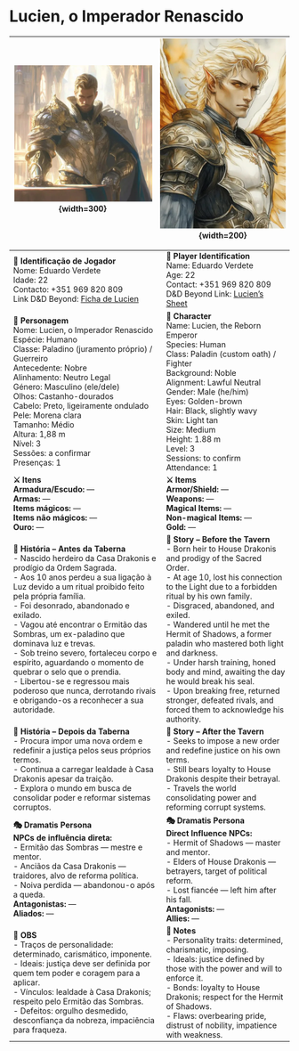 # Lucien, o Imperador Renascido

| ![pc_lucien_01](../../../assets/pc/pc_lucien_01.png){width=300} | ![pc_lucien_02](../../../assets/pc/pc_lucien_02.png){width=200} |
| -------------------------- | -------------------------- |

|                                                                                                                                                                                                                                                                                                                                                                                                                                                                                                                                                                                                                                                      |                                                                                                                                                                                                                                                                                                                                                                                                                                                                                                                                                                                                                                                         |
| ---------------------------------------------------------------------------------------------------------------------------------------------------------------------------------------------------------------------------------------------------------------------------------------------------------------------------------------------------------------------------------------------------------------------------------------------------------------------------------------------------------------------------------------------------------------------------------------------------------------------------------------------------- | ----------------------------------------------------------------------------------------------------------------------------------------------------------------------------------------------------------------------------------------------------------------------------------------------------------------------------------------------------------------------------------------------------------------------------------------------------------------------------------------------------------------------------------------------------------------------------------------------------------------------------------------------------------- |
| **📜 Identificação de Jogador**<br>Nome: Eduardo Verdete<br>Idade: 22<br>Contacto: +351 969 820 809<br>Link D&D Beyond: [Ficha de Lucien](https://www.dndbeyond.com/characters/143427817) | **📜 Player Identification**<br>Name: Eduardo Verdete<br>Age: 22<br>Contact: +351 969 820 809<br>D&D Beyond Link: [Lucien’s Sheet](https://www.dndbeyond.com/characters/143427817) |
| **🧙 Personagem**<br>Nome: Lucien, o Imperador Renascido<br>Espécie: Humano<br>Classe: Paladino (juramento próprio) / Guerreiro<br>Antecedente: Nobre<br>Alinhamento: Neutro Legal<br>Género: Masculino (ele/dele)<br>Olhos: Castanho-dourados<br>Cabelo: Preto, ligeiramente ondulado<br>Pele: Morena clara<br>Tamanho: Médio<br>Altura: 1,88 m<br>Nível: 3<br>Sessões: a confirmar<br>Presenças: 1 | **🧙 Character**<br>Name: Lucien, the Reborn Emperor<br>Species: Human<br>Class: Paladin (custom oath) / Fighter<br>Background: Noble<br>Alignment: Lawful Neutral<br>Gender: Male (he/him)<br>Eyes: Golden-brown<br>Hair: Black, slightly wavy<br>Skin: Light tan<br>Size: Medium<br>Height: 1.88 m<br>Level: 3<br>Sessions: to confirm<br>Attendance: 1 |
| **⚔️ Itens**<br>**Armadura/Escudo:** —<br>**Armas:** —<br>**Items mágicos:** —<br>**Items não mágicos:** —<br>**Ouro:** — | **⚔️ Items**<br>**Armor/Shield:** —<br>**Weapons:** —<br>**Magical Items:** —<br>**Non-magical Items:** —<br>**Gold:** — |
| **📖 História – Antes da Taberna**<br>- Nascido herdeiro da Casa Drakonis e prodígio da Ordem Sagrada.<br>- Aos 10 anos perdeu a sua ligação à Luz devido a um ritual proibido feito pela própria família.<br>- Foi desonrado, abandonado e exilado.<br>- Vagou até encontrar o Ermitão das Sombras, um ex-paladino que dominava luz e trevas.<br>- Sob treino severo, fortaleceu corpo e espírito, aguardando o momento de quebrar o selo que o prendia.<br>- Libertou-se e regressou mais poderoso que nunca, derrotando rivais e obrigando-os a reconhecer a sua autoridade. | **📖 Story – Before the Tavern**<br>- Born heir to House Drakonis and prodigy of the Sacred Order.<br>- At age 10, lost his connection to the Light due to a forbidden ritual by his own family.<br>- Disgraced, abandoned, and exiled.<br>- Wandered until he met the Hermit of Shadows, a former paladin who mastered both light and darkness.<br>- Under harsh training, honed body and mind, awaiting the day he would break his seal.<br>- Upon breaking free, returned stronger, defeated rivals, and forced them to acknowledge his authority. |
| **📖 História – Depois da Taberna**<br>- Procura impor uma nova ordem e redefinir a justiça pelos seus próprios termos.<br>- Continua a carregar lealdade à Casa Drakonis apesar da traição.<br>- Explora o mundo em busca de consolidar poder e reformar sistemas corruptos. | **📖 Story – After the Tavern**<br>- Seeks to impose a new order and redefine justice on his own terms.<br>- Still bears loyalty to House Drakonis despite their betrayal.<br>- Travels the world consolidating power and reforming corrupt systems. |
| **🎭 Dramatis Persona**<br>**NPCs de influência direta:**<br>- Ermitão das Sombras — mestre e mentor.<br>- Anciãos da Casa Drakonis — traidores, alvo de reforma política.<br>- Noiva perdida — abandonou-o após a queda.<br>**Antagonistas:** —<br>**Aliados:** — | **🎭 Dramatis Persona**<br>**Direct Influence NPCs:**<br>- Hermit of Shadows — master and mentor.<br>- Elders of House Drakonis — betrayers, target of political reform.<br>- Lost fiancée — left him after his fall.<br>**Antagonists:** —<br>**Allies:** — |
| **🔮 OBS**<br>- Traços de personalidade: determinado, carismático, imponente.<br>- Ideais: justiça deve ser definida por quem tem poder e coragem para a aplicar.<br>- Vínculos: lealdade à Casa Drakonis; respeito pelo Ermitão das Sombras.<br>- Defeitos: orgulho desmedido, desconfiança da nobreza, impaciência para fraqueza. | **🔮 Notes**<br>- Personality traits: determined, charismatic, imposing.<br>- Ideals: justice defined by those with the power and will to enforce it.<br>- Bonds: loyalty to House Drakonis; respect for the Hermit of Shadows.<br>- Flaws: overbearing pride, distrust of nobility, impatience with weakness. |
